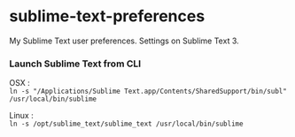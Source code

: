 # sublime-text-preferences

My Sublime Text user preferences. Settings on Sublime Text 3.

### Launch Sublime Text from CLI

OSX :<br />
`ln -s "/Applications/Sublime Text.app/Contents/SharedSupport/bin/subl" /usr/local/bin/sublime`

Linux :<br />
`ln -s /opt/sublime_text/sublime_text /usr/local/bin/sublime`
